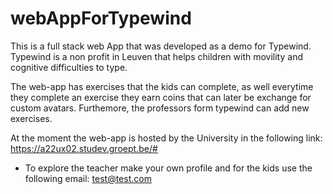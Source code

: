 # webAppForTypewind

This is a full stack web App that was developed as a demo for Typewind. Typewind is a non profit in Leuven that helps children with movility and cognitive difficulties to type. 

The web-app has exercises that the kids can complete, as well everytime they complete an exercise they earn coins that can later be exchange for custom avatars. Furthemore, the professors form typewind can add new exercises. 

At the moment the web-app is hosted by the University in the following link: https://a22ux02.studev.groept.be/#

* To explore the teacher make your own profile and for the kids use the following email: test@test.com


